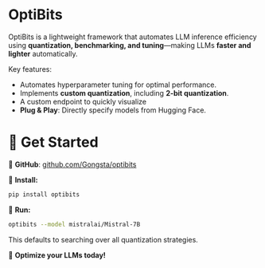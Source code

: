 # OptiBits
OptiBits is a lightweight framework that automates LLM inference efficiency using **quantization, benchmarking, and tuning**—making LLMs **faster and lighter** automatically.

Key features:
- Automates hyperparameter tuning for optimal performance.
- Implements **custom quantization**, including **2-bit quantization**.
- A custom endpoint to quickly visualize
- **Plug & Play**: Directly specify models from Hugging Face.


# 🔗 Get Started

📌 **GitHub**: [github.com/Gongsta/optibits](https://github.com/Gongsta/optibits)

📌 **Install:**
```sh
pip install optibits
```

📌 **Run:**
```sh
optibits --model mistralai/Mistral-7B
```
This defaults to searching over all quantization strategies.

🚀 **Optimize your LLMs today!**
